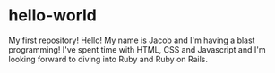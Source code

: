 # hello-world
My first repository!
Hello! My name is Jacob and I'm having a blast programming! I've spent time with HTML, CSS and Javascript and I'm looking forward to diving into Ruby and Ruby on Rails. 

